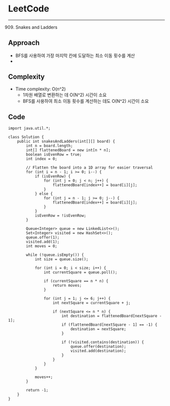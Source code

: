 [//]: # (# Intuition)
<!-- Describe your first thoughts on how to solve this problem. -->


# LeetCode
___
909. Snakes and Ladders


## Approach
-  BFS를 사용하여 가장 마지막 칸에 도달하는 최소 이동 횟수를 계산
- 

<!-- Describe your approach to solving the problem. -->


## Complexity

- Time complexity: O(n^2)   
  - 1차원 배열로 변환하는 데 O(N^2) 시간이 소요
  - BFS를 사용하여 최소 이동 횟수를 계산하는 데도 O(N^2) 시간이 소요

[//]: # (<!-- Add your time complexity here, e.g. $$O&#40;n&#41;$$ -->)

[//]: # ()
[//]: # ([//]: # &#40;- Space complexity:&#41;)
[//]: # (<!-- Add your space complexity here, e.g. $$O&#40;n&#41;$$ -->)

## Code
```
import java.util.*;

class Solution {
    public int snakesAndLadders(int[][] board) {
        int n = board.length;
        int[] flattenedBoard = new int[n * n];
        boolean isEvenRow = true;
        int index = 0;

        // Flatten the board into a 1D array for easier traversal
        for (int i = n - 1; i >= 0; i--) {
            if (isEvenRow) {
                for (int j = 0; j < n; j++) {
                    flattenedBoard[index++] = board[i][j];
                }
            } else {
                for (int j = n - 1; j >= 0; j--) {
                    flattenedBoard[index++] = board[i][j];
                }
            }
            isEvenRow = !isEvenRow;
        }

        Queue<Integer> queue = new LinkedList<>();
        Set<Integer> visited = new HashSet<>();
        queue.offer(1);
        visited.add(1);
        int moves = 0;

        while (!queue.isEmpty()) {
            int size = queue.size();

            for (int i = 0; i < size; i++) {
                int currentSquare = queue.poll();

                if (currentSquare == n * n) {
                    return moves;
                }

                for (int j = 1; j <= 6; j++) {
                    int nextSquare = currentSquare + j;

                    if (nextSquare <= n * n) {
                        int destination = flattenedBoard[nextSquare - 1];
                        if (flattenedBoard[nextSquare - 1] == -1) {
                            destination = nextSquare;
                        }

                        if (!visited.contains(destination)) {
                            queue.offer(destination);
                            visited.add(destination);
                        }
                    }
                }
            }

            moves++;
        }

        return -1;
    }
}

```
